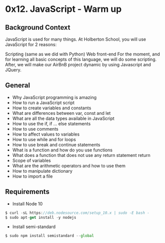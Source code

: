 # 0x12. JavaScript - Warm up
## Background Context
JavaScript is used for many things. At Holberton School, you will use JavaScript for 2 reasons:

Scripting (same as we did with Python)
Web front-end
For the moment, and for learning all basic concepts of this language, we will do some scripting. After, we will make our AirBnB project dynamic by using Javascript and JQuery.
## General
* Why JavaScript programming is amazing
* How to run a JavaScript script
* How to create variables and constants
* What are differences between var, const and let
* What are all the data types available in JavaScript
* How to use the if, if ... else statements
* How to use comments
* How to affect values to variables
* How to use while and for loops
* How to use break and continue statements
* What is a function and how do you use functions
* What does a function that does not use any return statement return
* Scope of variables
* What are the arithmetic operators and how to use them
* How to manipulate dictionary
* How to import a file
##  Requirements
* Install Node 10
``` javascript
$ curl -sL https://deb.nodesource.com/setup_10.x | sudo -E bash -
$ sudo apt-get install -y nodejs
```
* Install semi-standard
``` javascript
$ sudo npm install semistandard --global
```
